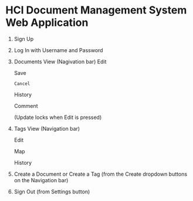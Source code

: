 # HCI Document Management System Web Application
1. Sign Up
2. Log In with Username and Password
3. Documents View (Nagivation bar)
    Edit
    
      Save
      
       Cancel
       
    History
    
    Comment

    (Update locks when Edit is pressed)
4. Tags View (Navigation bar)

    Edit
    
    Map
    
    History
    
5. Create a Document or Create a Tag (from the Create dropdown buttons on the Navigation bar)
6. Sign Out (from Settings button)
